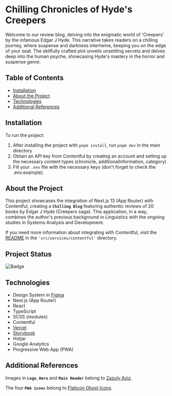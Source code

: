 # Chilling Chronicles of Hyde's Creepers

Welcome to our review blog, delving into the enigmatic world of 'Creepers' by the infamous Edgar J Hyde. This narrative takes readers on a chilling journey, where suspense and darkness intertwine, keeping you on the edge of your seat. The skillfully crafted plot unveils unsettling secrets and delves deep into the human psyche, showcasing Hyde's mastery in the horror and suspense genre.

## Table of Contents

* [Installation](#installation)
* [About the Project](#about-the-project)
* [Technologies](#technologies)
* [Additional References](#additional-references)

## Installation

To run the project:

1. After installing the project with `pnpm install`, run `pnpm dev` in the main directory
2. Obtain an API key from Contentful by creating an account and setting up the necessary content types (chronicle, additionalInformation, category)
3. Fill your `.env` file with the necessary keys (don't forget to check the .env.example).

## About the Project

This project showcases the integration of Next.js 13 (App Router) with Contentful, creating a **`Chilling Blog`** featuring authentic reviews of 20 books by Edgar J Hyde (Creepers saga). This application, in a way, combines the author's previous background in Linguistics with the ongoing studies in Systems Analysis and Development.

If you need more information about integrating with Contentful, visit the [README](/src/services/contentful/README.md) in the `'src/services/contentful'` directory.

## Project Status

![Badge](https://img.shields.io/badge/Chilling_Blog-Done_👻-purple?style=for-the-badge&logo=ghost)

## Technologies

- Design System in [Figma](https://www.figma.com/file/IkyUa6fN7Bhb4dX2ieMz59/Chilling-Chronicles-of-Hyde's-Creepers-(public)?type=design&node-id=901%3A1317&mode=dev)
- Next.js (App Router)
- React
- TypeScript
- SCSS (modules)
- Contentful
- [Vercel](https://chilling-chronicles-of-hydes-creepers.vercel.app/)
- [Storybook](https://kellycesario.github.io/chilling-chronicles-of-hydes-creepers/)
- Hotjar
- Google Analytics
- Progressive Web App (PWA)

## Additional References

Images in  **`Logo`**, **`Hero`** and **`Main Header`** belong to [Zazuly Aziz](https://www.figma.com/community/file/898410101241932232).

The four **`PWA icons`** belong to [Flaticon Ghost Icons](https://www.flaticon.com/free-icons/ghost).
